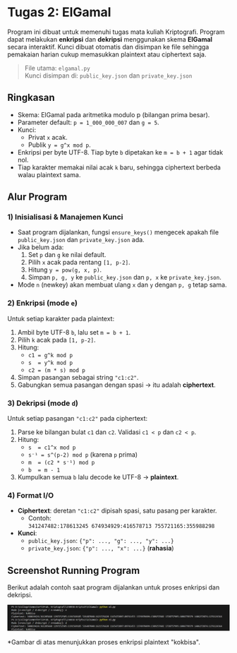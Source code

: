 # Tugas 2: ElGamal 

Program ini dibuat untuk memenuhi tugas mata kuliah Kriptografi. Program dapat melakukan **enkripsi** dan **dekripsi** menggunakan skema **ElGamal** secara interaktif. Kunci dibuat otomatis dan disimpan ke file sehingga pemakaian harian cukup memasukkan plaintext atau ciphertext saja.

> File utama: `elgamal.py`  
> Kunci disimpan di: `public_key.json` dan `private_key.json`


## Ringkasan
- Skema: ElGamal pada aritmetika modulo p (bilangan prima besar).
- Parameter default: `p = 1_000_000_007` dan `g = 5`.
- Kunci:
  - Privat `x` acak.
  - Publik `y = g^x mod p`.
- Enkripsi per byte UTF-8. Tiap byte `b` dipetakan ke `m = b + 1` agar tidak nol.
- Tiap karakter memakai nilai acak `k` baru, sehingga ciphertext berbeda walau plaintext sama.


## Alur Program

### 1) Inisialisasi & Manajemen Kunci
- Saat program dijalankan, fungsi `ensure_keys()` mengecek apakah file `public_key.json` dan `private_key.json` ada.
- Jika belum ada:
  1. Set `p` dan `g` ke nilai default.
  2. Pilih `x` acak pada rentang `[1, p-2]`.
  3. Hitung `y = pow(g, x, p)`.
  4. Simpan `p, g, y` ke `public_key.json` dan `p, x` ke `private_key.json`.
- Mode `n` (newkey) akan membuat ulang `x` dan `y` dengan `p, g` tetap sama.

### 2) Enkripsi (mode `e`)
Untuk setiap karakter pada plaintext:
1. Ambil byte UTF-8 `b`, lalu set `m = b + 1`.
2. Pilih `k` acak pada `[1, p-2]`.
3. Hitung:
   - `c1 = g^k mod p`
   - `s  = y^k mod p`
   - `c2 = (m * s) mod p`
4. Simpan pasangan sebagai string `"c1:c2"`.
5. Gabungkan semua pasangan dengan spasi → itu adalah **ciphertext**.

### 3) Dekripsi (mode `d`)
Untuk setiap pasangan `"c1:c2"` pada ciphertext:
1. Parse ke bilangan bulat `c1` dan `c2`. Validasi `c1 < p` dan `c2 < p`.
2. Hitung:
   - `s  = c1^x mod p`
   - `s⁻¹ = s^(p-2) mod p`  (karena `p` prima)
   - `m  = (c2 * s⁻¹) mod p`
   - `b  = m - 1`
3. Kumpulkan semua `b` lalu decode ke UTF-8 → **plaintext**.

### 4) Format I/O
- **Ciphertext**: deretan `"c1:c2"` dipisah spasi, satu pasang per karakter.
  - Contoh:  
    `341247482:178613245 674934929:416578713 755721165:355988298`
- **Kunci**:
  - `public_key.json`: `{"p": ..., "g": ..., "y": ...}`
  - `private_key.json`: `{"p": ..., "x": ...}`  (**rahasia**)


## Screenshot Running Program

Berikut adalah contoh saat program dijalankan untuk proses enkripsi dan dekripsi.

![Screenshot Enkripsi Vigenere Cipher ](screenshot.png)

*Gambar di atas menunjukkan proses enkripsi plaintext "kokbisa".
